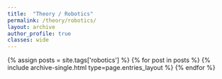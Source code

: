 ```yaml
---
title:  "Theory / Robotics"
permalink: /theory/robotics/
layout: archive
author_profile: true
classes: wide
---
```


{% assign posts = site.tags['robotics'] %}
{% for post in posts %} {% include archive-single.html type=page.entries_layout %} {% endfor %}